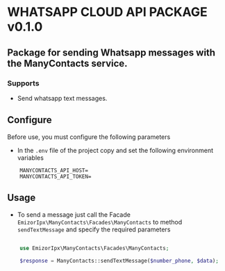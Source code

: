 # WHATSAPP CLOUD API PACKAGE v0.1.0

## Package for sending Whatsapp messages with the ManyContacts service.

### Supports
- Send whatsapp text messages.


## Configure
Before use, you must configure the following parameters

- In the `.env` file of the project copy and set the following environment variables

```
    MANYCONTACTS_API_HOST=
    MANYCONTACTS_API_TOKEN=
```

## Usage

- To send a message just call the Facade  `EmizorIpx\ManyContacts\Facades\ManyContacts` to method `sendTextMessage` and specify the required parameters

```php
    
    use EmizorIpx\ManyContacts\Facades\ManyContacts;

    $response = ManyContacts::sendTextMessage($number_phone, $data);


```
